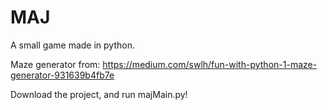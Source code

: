 # MAJ
A small game made in python.

Maze generator from: https://medium.com/swlh/fun-with-python-1-maze-generator-931639b4fb7e 

Download the project, and run majMain.py!
